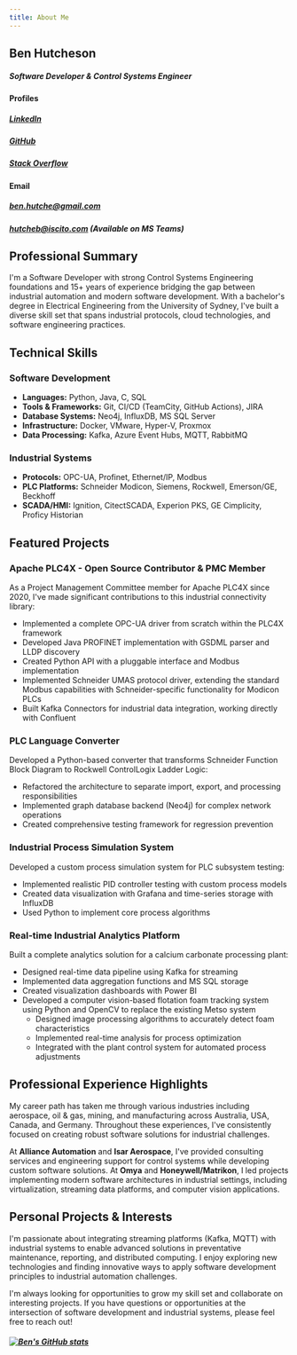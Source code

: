 ```yaml
---
title: About Me
---
```


## Ben Hutcheson
##### **Software Developer & Control Systems Engineer**

#### Profiles
##### [LinkedIn](https://www.linkedin.com/in/ben-hutcheson-547885102/)
##### [GitHub](https://github.com/hutcheb)
##### [Stack Overflow](https://stackoverflow.com/users/18728030/ben-hutcheson)

#### Email
##### [ben.hutche@gmail.com](mailto:ben.hutche@gmail.com)
##### [hutcheb@iscito.com](mailto:hutcheb@iscito.com) (Available on MS Teams)

## Professional Summary

I'm a Software Developer with strong Control Systems Engineering foundations and 15+ years of experience bridging the gap between industrial automation and modern software development. With a bachelor's degree in Electrical Engineering from the University of Sydney, I've built a diverse skill set that spans industrial protocols, cloud technologies, and software engineering practices.

## Technical Skills

### Software Development
- **Languages:** Python, Java, C, SQL
- **Tools & Frameworks:** Git, CI/CD (TeamCity, GitHub Actions), JIRA
- **Database Systems:** Neo4j, InfluxDB, MS SQL Server
- **Infrastructure:** Docker, VMware, Hyper-V, Proxmox
- **Data Processing:** Kafka, Azure Event Hubs, MQTT, RabbitMQ

### Industrial Systems
- **Protocols:** OPC-UA, Profinet, Ethernet/IP, Modbus
- **PLC Platforms:** Schneider Modicon, Siemens, Rockwell, Emerson/GE, Beckhoff
- **SCADA/HMI:** Ignition, CitectSCADA, Experion PKS, GE Cimplicity, Proficy Historian

## Featured Projects

### Apache PLC4X - Open Source Contributor & PMC Member
As a Project Management Committee member for Apache PLC4X since 2020, I've made significant contributions to this industrial connectivity library:

- Implemented a complete OPC-UA driver from scratch within the PLC4X framework
- Developed Java PROFINET implementation with GSDML parser and LLDP discovery
- Created Python API with a pluggable interface and Modbus implementation
- Implemented Schneider UMAS protocol driver, extending the standard Modbus capabilities with Schneider-specific functionality for Modicon PLCs
- Built Kafka Connectors for industrial data integration, working directly with Confluent

### PLC Language Converter
Developed a Python-based converter that transforms Schneider Function Block Diagram to Rockwell ControlLogix Ladder Logic:

- Refactored the architecture to separate import, export, and processing responsibilities
- Implemented graph database backend (Neo4j) for complex network operations
- Created comprehensive testing framework for regression prevention

### Industrial Process Simulation System
Developed a custom process simulation system for PLC subsystem testing:

- Implemented realistic PID controller testing with custom process models
- Created data visualization with Grafana and time-series storage with InfluxDB
- Used Python to implement core process algorithms

### Real-time Industrial Analytics Platform
Built a complete analytics solution for a calcium carbonate processing plant:

- Designed real-time data pipeline using Kafka for streaming
- Implemented data aggregation functions and MS SQL storage
- Created visualization dashboards with Power BI
- Developed a computer vision-based flotation foam tracking system using Python and OpenCV to replace the existing Metso system
  - Designed image processing algorithms to accurately detect foam characteristics
  - Implemented real-time analysis for process optimization
  - Integrated with the plant control system for automated process adjustments

## Professional Experience Highlights

My career path has taken me through various industries including aerospace, oil & gas, mining, and manufacturing across Australia, USA, Canada, and Germany. Throughout these experiences, I've consistently focused on creating robust software solutions for industrial challenges.

At **Alliance Automation** and **Isar Aerospace**, I've provided consulting services and engineering support for control systems while developing custom software solutions. At **Omya** and **Honeywell/Matrikon**, I led projects implementing modern software architectures in industrial settings, including virtualization, streaming data platforms, and computer vision applications.

## Personal Projects & Interests

I'm passionate about integrating streaming platforms (Kafka, MQTT) with industrial systems to enable advanced solutions in preventative maintenance, reporting, and distributed computing. I enjoy exploring new technologies and finding innovative ways to apply software development principles to industrial automation challenges.

I'm always looking for opportunities to grow my skill set and collaborate on interesting projects. If you have questions or opportunities at the intersection of software development and industrial systems, please feel free to reach out!

##### [![Ben's GitHub stats](https://github-readme-stats.vercel.app/api?username=hutcheb&count_private=true&show_icons=true&include_all_commits=false&custom_title=Github%20Stats)](https://github.com/hutcheb)
